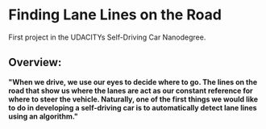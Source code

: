 # Finding Lane Lines on the Road

First project in the UDACITYs Self-Driving Car Nanodegree.

## Overview:

__"When we drive, we use our eyes to decide where to go. The lines on the road that show us where the lanes are act as our constant reference for where to steer the vehicle. Naturally, one of the first things we would like to do in developing a self-driving car is to automatically detect lane lines using an algorithm."__
